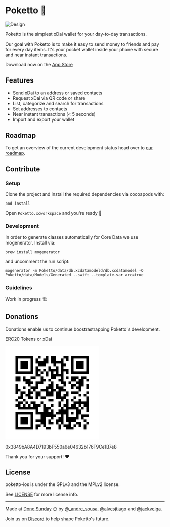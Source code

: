 # Poketto 👛

![Design](https://user-images.githubusercontent.com/407470/56584925-b5dad380-65d4-11e9-87e5-3b9b356a7a4e.png)

Poketto is the simplest xDai wallet for your day-to-day transactions.

Our goal with Poketto is to make it easy to send money to friends and pay for every day items.
It's your pocket wallet inside your phone with secure and near instant transactions.

Download now on the [App Store](https://itunes.apple.com/us/app/poketto-cash/id1460141974)

## Features

- Send xDai to an address or saved contacts
- Request xDai via QR code or share
- List, categorize and search for transactions
- Set addresses to contacts
- Near instant transactions (< 5 seconds)
- Import and export your wallet

## Roadmap

To get an overview of the current development status head over to [our roadmap](https://github.com/pokettocash/poketto-ios/projects/1).

## Contribute

### Setup

Clone the project and install the required dependencies via cocoapods with:

`pod install`

Open `Poketto.xcworkspace` and you're ready 🎉

### Development

In order to generate classes automatically for Core Data we use mogenerator.
Install via:

`brew install mogenerator`

and uncomment the run script:

`mogenerator -m Poketto/data/db.xcdatamodeld/db.xcdatamodel -O Poketto/data/Models/Generated --swift --template-var arc=true`

### Guidelines

Work in progress 🏗

## Donations

Donations enable us to continue boostrastrapping Poketto's development.

ERC20 Tokens or xDai

![QRCode](data:image/svg+xml;base64,PHN2ZyBoZWlnaHQ9IjI5NiIgd2lkdGg9IjI5NiIgeG1sbnM9Imh0dHA6Ly93d3cudzMub3JnLzIw%0D%0AMDAvc3ZnIiB4bWxuczp4bGluaz0iaHR0cDovL3d3dy53My5vcmcvMTk5OS94bGluayI+PGRlZnM+%0D%0APHBhdGggaWQ9ImEiIGQ9Ik0wIDBoOHY4SDB6Ii8+PC9kZWZzPjxwYXRoIGQ9Ik0wIDBoMjk2djI5%0D%0ANkgweiIgZmlsbD0iI2ZmZiIvPjx1c2UgeD0iMzIiIHhsaW5rOmhyZWY9IiNhIiB5PSIzMiIvPjx1%0D%0Ac2UgeD0iMzIiIHhsaW5rOmhyZWY9IiNhIiB5PSI0MCIvPjx1c2UgeD0iMzIiIHhsaW5rOmhyZWY9%0D%0AIiNhIiB5PSI0OCIvPjx1c2UgeD0iMzIiIHhsaW5rOmhyZWY9IiNhIiB5PSI1NiIvPjx1c2UgeD0i%0D%0AMzIiIHhsaW5rOmhyZWY9IiNhIiB5PSI2NCIvPjx1c2UgeD0iMzIiIHhsaW5rOmhyZWY9IiNhIiB5%0D%0APSI3MiIvPjx1c2UgeD0iMzIiIHhsaW5rOmhyZWY9IiNhIiB5PSI4MCIvPjx1c2UgeD0iMzIiIHhs%0D%0AaW5rOmhyZWY9IiNhIiB5PSI5NiIvPjx1c2UgeD0iMzIiIHhsaW5rOmhyZWY9IiNhIiB5PSIxMDQi%0D%0ALz48dXNlIHg9IjMyIiB4bGluazpocmVmPSIjYSIgeT0iMTIwIi8+PHVzZSB4PSIzMiIgeGxpbms6%0D%0AaHJlZj0iI2EiIHk9IjEyOCIvPjx1c2UgeD0iMzIiIHhsaW5rOmhyZWY9IiNhIiB5PSIxMzYiLz48%0D%0AdXNlIHg9IjMyIiB4bGluazpocmVmPSIjYSIgeT0iMTQ0Ii8+PHVzZSB4PSIzMiIgeGxpbms6aHJl%0D%0AZj0iI2EiIHk9IjE2OCIvPjx1c2UgeD0iMzIiIHhsaW5rOmhyZWY9IiNhIiB5PSIxODQiLz48dXNl%0D%0AIHg9IjMyIiB4bGluazpocmVmPSIjYSIgeT0iMjA4Ii8+PHVzZSB4PSIzMiIgeGxpbms6aHJlZj0i%0D%0AI2EiIHk9IjIxNiIvPjx1c2UgeD0iMzIiIHhsaW5rOmhyZWY9IiNhIiB5PSIyMjQiLz48dXNlIHg9%0D%0AIjMyIiB4bGluazpocmVmPSIjYSIgeT0iMjMyIi8+PHVzZSB4PSIzMiIgeGxpbms6aHJlZj0iI2Ei%0D%0AIHk9IjI0MCIvPjx1c2UgeD0iMzIiIHhsaW5rOmhyZWY9IiNhIiB5PSIyNDgiLz48dXNlIHg9IjMy%0D%0AIiB4bGluazpocmVmPSIjYSIgeT0iMjU2Ii8+PHVzZSB4PSI0MCIgeGxpbms6aHJlZj0iI2EiIHk9%0D%0AIjMyIi8+PHVzZSB4PSI0MCIgeGxpbms6aHJlZj0iI2EiIHk9IjgwIi8+PHVzZSB4PSI0MCIgeGxp%0D%0Abms6aHJlZj0iI2EiIHk9Ijk2Ii8+PHVzZSB4PSI0MCIgeGxpbms6aHJlZj0iI2EiIHk9IjEwNCIv%0D%0APjx1c2UgeD0iNDAiIHhsaW5rOmhyZWY9IiNhIiB5PSIxMzYiLz48dXNlIHg9IjQwIiB4bGluazpo%0D%0AcmVmPSIjYSIgeT0iMTYwIi8+PHVzZSB4PSI0MCIgeGxpbms6aHJlZj0iI2EiIHk9IjE3NiIvPjx1%0D%0Ac2UgeD0iNDAiIHhsaW5rOmhyZWY9IiNhIiB5PSIxODQiLz48dXNlIHg9IjQwIiB4bGluazpocmVm%0D%0APSIjYSIgeT0iMTkyIi8+PHVzZSB4PSI0MCIgeGxpbms6aHJlZj0iI2EiIHk9IjIwOCIvPjx1c2Ug%0D%0AeD0iNDAiIHhsaW5rOmhyZWY9IiNhIiB5PSIyNTYiLz48dXNlIHg9IjQ4IiB4bGluazpocmVmPSIj%0D%0AYSIgeT0iMzIiLz48dXNlIHg9IjQ4IiB4bGluazpocmVmPSIjYSIgeT0iNDgiLz48dXNlIHg9IjQ4%0D%0AIiB4bGluazpocmVmPSIjYSIgeT0iNTYiLz48dXNlIHg9IjQ4IiB4bGluazpocmVmPSIjYSIgeT0i%0D%0ANjQiLz48dXNlIHg9IjQ4IiB4bGluazpocmVmPSIjYSIgeT0iODAiLz48dXNlIHg9IjQ4IiB4bGlu%0D%0AazpocmVmPSIjYSIgeT0iMTQ0Ii8+PHVzZSB4PSI0OCIgeGxpbms6aHJlZj0iI2EiIHk9IjE1MiIv%0D%0APjx1c2UgeD0iNDgiIHhsaW5rOmhyZWY9IiNhIiB5PSIxNjAiLz48dXNlIHg9IjQ4IiB4bGluazpo%0D%0AcmVmPSIjYSIgeT0iMTc2Ii8+PHVzZSB4PSI0OCIgeGxpbms6aHJlZj0iI2EiIHk9IjE5MiIvPjx1%0D%0Ac2UgeD0iNDgiIHhsaW5rOmhyZWY9IiNhIiB5PSIyMDgiLz48dXNlIHg9IjQ4IiB4bGluazpocmVm%0D%0APSIjYSIgeT0iMjI0Ii8+PHVzZSB4PSI0OCIgeGxpbms6aHJlZj0iI2EiIHk9IjIzMiIvPjx1c2Ug%0D%0AeD0iNDgiIHhsaW5rOmhyZWY9IiNhIiB5PSIyNDAiLz48dXNlIHg9IjQ4IiB4bGluazpocmVmPSIj%0D%0AYSIgeT0iMjU2Ii8+PHVzZSB4PSI1NiIgeGxpbms6aHJlZj0iI2EiIHk9IjMyIi8+PHVzZSB4PSI1%0D%0ANiIgeGxpbms6aHJlZj0iI2EiIHk9IjQ4Ii8+PHVzZSB4PSI1NiIgeGxpbms6aHJlZj0iI2EiIHk9%0D%0AIjU2Ii8+PHVzZSB4PSI1NiIgeGxpbms6aHJlZj0iI2EiIHk9IjY0Ii8+PHVzZSB4PSI1NiIgeGxp%0D%0Abms6aHJlZj0iI2EiIHk9IjgwIi8+PHVzZSB4PSI1NiIgeGxpbms6aHJlZj0iI2EiIHk9Ijk2Ii8+%0D%0APHVzZSB4PSI1NiIgeGxpbms6aHJlZj0iI2EiIHk9IjEwNCIvPjx1c2UgeD0iNTYiIHhsaW5rOmhy%0D%0AZWY9IiNhIiB5PSIxMjgiLz48dXNlIHg9IjU2IiB4bGluazpocmVmPSIjYSIgeT0iMTQ0Ii8+PHVz%0D%0AZSB4PSI1NiIgeGxpbms6aHJlZj0iI2EiIHk9IjE2OCIvPjx1c2UgeD0iNTYiIHhsaW5rOmhyZWY9%0D%0AIiNhIiB5PSIxODQiLz48dXNlIHg9IjU2IiB4bGluazpocmVmPSIjYSIgeT0iMTkyIi8+PHVzZSB4%0D%0APSI1NiIgeGxpbms6aHJlZj0iI2EiIHk9IjIwOCIvPjx1c2UgeD0iNTYiIHhsaW5rOmhyZWY9IiNh%0D%0AIiB5PSIyMjQiLz48dXNlIHg9IjU2IiB4bGluazpocmVmPSIjYSIgeT0iMjMyIi8+PHVzZSB4PSI1%0D%0ANiIgeGxpbms6aHJlZj0iI2EiIHk9IjI0MCIvPjx1c2UgeD0iNTYiIHhsaW5rOmhyZWY9IiNhIiB5%0D%0APSIyNTYiLz48dXNlIHg9IjY0IiB4bGluazpocmVmPSIjYSIgeT0iMzIiLz48dXNlIHg9IjY0IiB4%0D%0AbGluazpocmVmPSIjYSIgeT0iNDgiLz48dXNlIHg9IjY0IiB4bGluazpocmVmPSIjYSIgeT0iNTYi%0D%0ALz48dXNlIHg9IjY0IiB4bGluazpocmVmPSIjYSIgeT0iNjQiLz48dXNlIHg9IjY0IiB4bGluazpo%0D%0AcmVmPSIjYSIgeT0iODAiLz48dXNlIHg9IjY0IiB4bGluazpocmVmPSIjYSIgeT0iMTA0Ii8+PHVz%0D%0AZSB4PSI2NCIgeGxpbms6aHJlZj0iI2EiIHk9IjExMiIvPjx1c2UgeD0iNjQiIHhsaW5rOmhyZWY9%0D%0AIiNhIiB5PSIxNTIiLz48dXNlIHg9IjY0IiB4bGluazpocmVmPSIjYSIgeT0iMTc2Ii8+PHVzZSB4%0D%0APSI2NCIgeGxpbms6aHJlZj0iI2EiIHk9IjE5MiIvPjx1c2UgeD0iNjQiIHhsaW5rOmhyZWY9IiNh%0D%0AIiB5PSIyMDgiLz48dXNlIHg9IjY0IiB4bGluazpocmVmPSIjYSIgeT0iMjI0Ii8+PHVzZSB4PSI2%0D%0ANCIgeGxpbms6aHJlZj0iI2EiIHk9IjIzMiIvPjx1c2UgeD0iNjQiIHhsaW5rOmhyZWY9IiNhIiB5%0D%0APSIyNDAiLz48dXNlIHg9IjY0IiB4bGluazpocmVmPSIjYSIgeT0iMjU2Ii8+PHVzZSB4PSI3MiIg%0D%0AeGxpbms6aHJlZj0iI2EiIHk9IjMyIi8+PHVzZSB4PSI3MiIgeGxpbms6aHJlZj0iI2EiIHk9Ijgw%0D%0AIi8+PHVzZSB4PSI3MiIgeGxpbms6aHJlZj0iI2EiIHk9IjEwNCIvPjx1c2UgeD0iNzIiIHhsaW5r%0D%0AOmhyZWY9IiNhIiB5PSIxMTIiLz48dXNlIHg9IjcyIiB4bGluazpocmVmPSIjYSIgeT0iMTIwIi8+%0D%0APHVzZSB4PSI3MiIgeGxpbms6aHJlZj0iI2EiIHk9IjEzNiIvPjx1c2UgeD0iNzIiIHhsaW5rOmhy%0D%0AZWY9IiNhIiB5PSIxNDQiLz48dXNlIHg9IjcyIiB4bGluazpocmVmPSIjYSIgeT0iMTUyIi8+PHVz%0D%0AZSB4PSI3MiIgeGxpbms6aHJlZj0iI2EiIHk9IjE2MCIvPjx1c2UgeD0iNzIiIHhsaW5rOmhyZWY9%0D%0AIiNhIiB5PSIxODQiLz48dXNlIHg9IjcyIiB4bGluazpocmVmPSIjYSIgeT0iMTkyIi8+PHVzZSB4%0D%0APSI3MiIgeGxpbms6aHJlZj0iI2EiIHk9IjIwOCIvPjx1c2UgeD0iNzIiIHhsaW5rOmhyZWY9IiNh%0D%0AIiB5PSIyNTYiLz48dXNlIHg9IjgwIiB4bGluazpocmVmPSIjYSIgeT0iMzIiLz48dXNlIHg9Ijgw%0D%0AIiB4bGluazpocmVmPSIjYSIgeT0iNDAiLz48dXNlIHg9IjgwIiB4bGluazpocmVmPSIjYSIgeT0i%0D%0ANDgiLz48dXNlIHg9IjgwIiB4bGluazpocmVmPSIjYSIgeT0iNTYiLz48dXNlIHg9IjgwIiB4bGlu%0D%0AazpocmVmPSIjYSIgeT0iNjQiLz48dXNlIHg9IjgwIiB4bGluazpocmVmPSIjYSIgeT0iNzIiLz48%0D%0AdXNlIHg9IjgwIiB4bGluazpocmVmPSIjYSIgeT0iODAiLz48dXNlIHg9IjgwIiB4bGluazpocmVm%0D%0APSIjYSIgeT0iOTYiLz48dXNlIHg9IjgwIiB4bGluazpocmVmPSIjYSIgeT0iMTEyIi8+PHVzZSB4%0D%0APSI4MCIgeGxpbms6aHJlZj0iI2EiIHk9IjEyOCIvPjx1c2UgeD0iODAiIHhsaW5rOmhyZWY9IiNh%0D%0AIiB5PSIxNDQiLz48dXNlIHg9IjgwIiB4bGluazpocmVmPSIjYSIgeT0iMTYwIi8+PHVzZSB4PSI4%0D%0AMCIgeGxpbms6aHJlZj0iI2EiIHk9IjE3NiIvPjx1c2UgeD0iODAiIHhsaW5rOmhyZWY9IiNhIiB5%0D%0APSIxOTIiLz48dXNlIHg9IjgwIiB4bGluazpocmVmPSIjYSIgeT0iMjA4Ii8+PHVzZSB4PSI4MCIg%0D%0AeGxpbms6aHJlZj0iI2EiIHk9IjIxNiIvPjx1c2UgeD0iODAiIHhsaW5rOmhyZWY9IiNhIiB5PSIy%0D%0AMjQiLz48dXNlIHg9IjgwIiB4bGluazpocmVmPSIjYSIgeT0iMjMyIi8+PHVzZSB4PSI4MCIgeGxp%0D%0Abms6aHJlZj0iI2EiIHk9IjI0MCIvPjx1c2UgeD0iODAiIHhsaW5rOmhyZWY9IiNhIiB5PSIyNDgi%0D%0ALz48dXNlIHg9IjgwIiB4bGluazpocmVmPSIjYSIgeT0iMjU2Ii8+PHVzZSB4PSI4OCIgeGxpbms6%0D%0AaHJlZj0iI2EiIHk9Ijk2Ii8+PHVzZSB4PSI4OCIgeGxpbms6aHJlZj0iI2EiIHk9IjEyOCIvPjx1%0D%0Ac2UgeD0iODgiIHhsaW5rOmhyZWY9IiNhIiB5PSIxMzYiLz48dXNlIHg9Ijg4IiB4bGluazpocmVm%0D%0APSIjYSIgeT0iMTc2Ii8+PHVzZSB4PSI4OCIgeGxpbms6aHJlZj0iI2EiIHk9IjE4NCIvPjx1c2Ug%0D%0AeD0iODgiIHhsaW5rOmhyZWY9IiNhIiB5PSIxOTIiLz48dXNlIHg9Ijk2IiB4bGluazpocmVmPSIj%0D%0AYSIgeT0iNDAiLz48dXNlIHg9Ijk2IiB4bGluazpocmVmPSIjYSIgeT0iNDgiLz48dXNlIHg9Ijk2%0D%0AIiB4bGluazpocmVmPSIjYSIgeT0iNjQiLz48dXNlIHg9Ijk2IiB4bGluazpocmVmPSIjYSIgeT0i%0D%0ANzIiLz48dXNlIHg9Ijk2IiB4bGluazpocmVmPSIjYSIgeT0iODAiLz48dXNlIHg9Ijk2IiB4bGlu%0D%0AazpocmVmPSIjYSIgeT0iODgiLz48dXNlIHg9Ijk2IiB4bGluazpocmVmPSIjYSIgeT0iMTEyIi8+%0D%0APHVzZSB4PSI5NiIgeGxpbms6aHJlZj0iI2EiIHk9IjEyMCIvPjx1c2UgeD0iOTYiIHhsaW5rOmhy%0D%0AZWY9IiNhIiB5PSIxMjgiLz48dXNlIHg9Ijk2IiB4bGluazpocmVmPSIjYSIgeT0iMTQ0Ii8+PHVz%0D%0AZSB4PSI5NiIgeGxpbms6aHJlZj0iI2EiIHk9IjE1MiIvPjx1c2UgeD0iOTYiIHhsaW5rOmhyZWY9%0D%0AIiNhIiB5PSIxNjAiLz48dXNlIHg9Ijk2IiB4bGluazpocmVmPSIjYSIgeT0iMTg0Ii8+PHVzZSB4%0D%0APSI5NiIgeGxpbms6aHJlZj0iI2EiIHk9IjE5MiIvPjx1c2UgeD0iOTYiIHhsaW5rOmhyZWY9IiNh%0D%0AIiB5PSIyMDAiLz48dXNlIHg9Ijk2IiB4bGluazpocmVmPSIjYSIgeT0iMjA4Ii8+PHVzZSB4PSI5%0D%0ANiIgeGxpbms6aHJlZj0iI2EiIHk9IjIzMiIvPjx1c2UgeD0iOTYiIHhsaW5rOmhyZWY9IiNhIiB5%0D%0APSIyNDgiLz48dXNlIHg9Ijk2IiB4bGluazpocmVmPSIjYSIgeT0iMjU2Ii8+PHVzZSB4PSIxMDQi%0D%0AIHhsaW5rOmhyZWY9IiNhIiB5PSIzMiIvPjx1c2UgeD0iMTA0IiB4bGluazpocmVmPSIjYSIgeT0i%0D%0ANDgiLz48dXNlIHg9IjEwNCIgeGxpbms6aHJlZj0iI2EiIHk9IjU2Ii8+PHVzZSB4PSIxMDQiIHhs%0D%0AaW5rOmhyZWY9IiNhIiB5PSI3MiIvPjx1c2UgeD0iMTA0IiB4bGluazpocmVmPSIjYSIgeT0iODgi%0D%0ALz48dXNlIHg9IjEwNCIgeGxpbms6aHJlZj0iI2EiIHk9IjExMiIvPjx1c2UgeD0iMTA0IiB4bGlu%0D%0AazpocmVmPSIjYSIgeT0iMTQ0Ii8+PHVzZSB4PSIxMDQiIHhsaW5rOmhyZWY9IiNhIiB5PSIxNTIi%0D%0ALz48dXNlIHg9IjEwNCIgeGxpbms6aHJlZj0iI2EiIHk9IjE4NCIvPjx1c2UgeD0iMTA0IiB4bGlu%0D%0AazpocmVmPSIjYSIgeT0iMjA4Ii8+PHVzZSB4PSIxMDQiIHhsaW5rOmhyZWY9IiNhIiB5PSIyMzIi%0D%0ALz48dXNlIHg9IjEwNCIgeGxpbms6aHJlZj0iI2EiIHk9IjI0OCIvPjx1c2UgeD0iMTEyIiB4bGlu%0D%0AazpocmVmPSIjYSIgeT0iNDgiLz48dXNlIHg9IjExMiIgeGxpbms6aHJlZj0iI2EiIHk9IjU2Ii8+%0D%0APHVzZSB4PSIxMTIiIHhsaW5rOmhyZWY9IiNhIiB5PSI4MCIvPjx1c2UgeD0iMTEyIiB4bGluazpo%0D%0AcmVmPSIjYSIgeT0iOTYiLz48dXNlIHg9IjExMiIgeGxpbms6aHJlZj0iI2EiIHk9IjEwNCIvPjx1%0D%0Ac2UgeD0iMTEyIiB4bGluazpocmVmPSIjYSIgeT0iMTEyIi8+PHVzZSB4PSIxMTIiIHhsaW5rOmhy%0D%0AZWY9IiNhIiB5PSIxMzYiLz48dXNlIHg9IjExMiIgeGxpbms6aHJlZj0iI2EiIHk9IjE2MCIvPjx1%0D%0Ac2UgeD0iMTEyIiB4bGluazpocmVmPSIjYSIgeT0iMTc2Ii8+PHVzZSB4PSIxMTIiIHhsaW5rOmhy%0D%0AZWY9IiNhIiB5PSIyMDgiLz48dXNlIHg9IjExMiIgeGxpbms6aHJlZj0iI2EiIHk9IjIxNiIvPjx1%0D%0Ac2UgeD0iMTEyIiB4bGluazpocmVmPSIjYSIgeT0iMjI0Ii8+PHVzZSB4PSIxMTIiIHhsaW5rOmhy%0D%0AZWY9IiNhIiB5PSIyMzIiLz48dXNlIHg9IjExMiIgeGxpbms6aHJlZj0iI2EiIHk9IjI0MCIvPjx1%0D%0Ac2UgeD0iMTIwIiB4bGluazpocmVmPSIjYSIgeT0iNDAiLz48dXNlIHg9IjEyMCIgeGxpbms6aHJl%0D%0AZj0iI2EiIHk9IjQ4Ii8+PHVzZSB4PSIxMjAiIHhsaW5rOmhyZWY9IiNhIiB5PSI1NiIvPjx1c2Ug%0D%0AeD0iMTIwIiB4bGluazpocmVmPSIjYSIgeT0iNzIiLz48dXNlIHg9IjEyMCIgeGxpbms6aHJlZj0i%0D%0AI2EiIHk9IjEwNCIvPjx1c2UgeD0iMTIwIiB4bGluazpocmVmPSIjYSIgeT0iMTM2Ii8+PHVzZSB4%0D%0APSIxMjAiIHhsaW5rOmhyZWY9IiNhIiB5PSIxNjAiLz48dXNlIHg9IjEyMCIgeGxpbms6aHJlZj0i%0D%0AI2EiIHk9IjE4NCIvPjx1c2UgeD0iMTIwIiB4bGluazpocmVmPSIjYSIgeT0iMTkyIi8+PHVzZSB4%0D%0APSIxMjAiIHhsaW5rOmhyZWY9IiNhIiB5PSIyMDAiLz48dXNlIHg9IjEyMCIgeGxpbms6aHJlZj0i%0D%0AI2EiIHk9IjIwOCIvPjx1c2UgeD0iMTIwIiB4bGluazpocmVmPSIjYSIgeT0iMjE2Ii8+PHVzZSB4%0D%0APSIxMjAiIHhsaW5rOmhyZWY9IiNhIiB5PSIyMjQiLz48dXNlIHg9IjEyMCIgeGxpbms6aHJlZj0i%0D%0AI2EiIHk9IjIzMiIvPjx1c2UgeD0iMTIwIiB4bGluazpocmVmPSIjYSIgeT0iMjQwIi8+PHVzZSB4%0D%0APSIxMjAiIHhsaW5rOmhyZWY9IiNhIiB5PSIyNDgiLz48dXNlIHg9IjEyOCIgeGxpbms6aHJlZj0i%0D%0AI2EiIHk9IjMyIi8+PHVzZSB4PSIxMjgiIHhsaW5rOmhyZWY9IiNhIiB5PSI0MCIvPjx1c2UgeD0i%0D%0AMTI4IiB4bGluazpocmVmPSIjYSIgeT0iNDgiLz48dXNlIHg9IjEyOCIgeGxpbms6aHJlZj0iI2Ei%0D%0AIHk9IjgwIi8+PHVzZSB4PSIxMjgiIHhsaW5rOmhyZWY9IiNhIiB5PSI4OCIvPjx1c2UgeD0iMTI4%0D%0AIiB4bGluazpocmVmPSIjYSIgeT0iMTI4Ii8+PHVzZSB4PSIxMjgiIHhsaW5rOmhyZWY9IiNhIiB5%0D%0APSIxMzYiLz48dXNlIHg9IjEyOCIgeGxpbms6aHJlZj0iI2EiIHk9IjE0NCIvPjx1c2UgeD0iMTI4%0D%0AIiB4bGluazpocmVmPSIjYSIgeT0iMTUyIi8+PHVzZSB4PSIxMjgiIHhsaW5rOmhyZWY9IiNhIiB5%0D%0APSIxOTIiLz48dXNlIHg9IjEyOCIgeGxpbms6aHJlZj0iI2EiIHk9IjIwMCIvPjx1c2UgeD0iMTI4%0D%0AIiB4bGluazpocmVmPSIjYSIgeT0iMjA4Ii8+PHVzZSB4PSIxMjgiIHhsaW5rOmhyZWY9IiNhIiB5%0D%0APSIyMTYiLz48dXNlIHg9IjEyOCIgeGxpbms6aHJlZj0iI2EiIHk9IjI1NiIvPjx1c2UgeD0iMTM2%0D%0AIiB4bGluazpocmVmPSIjYSIgeT0iNjQiLz48dXNlIHg9IjEzNiIgeGxpbms6aHJlZj0iI2EiIHk9%0D%0AIjcyIi8+PHVzZSB4PSIxMzYiIHhsaW5rOmhyZWY9IiNhIiB5PSIxMDQiLz48dXNlIHg9IjEzNiIg%0D%0AeGxpbms6aHJlZj0iI2EiIHk9IjEyMCIvPjx1c2UgeD0iMTM2IiB4bGluazpocmVmPSIjYSIgeT0i%0D%0AMTI4Ii8+PHVzZSB4PSIxMzYiIHhsaW5rOmhyZWY9IiNhIiB5PSIxNDQiLz48dXNlIHg9IjEzNiIg%0D%0AeGxpbms6aHJlZj0iI2EiIHk9IjE1MiIvPjx1c2UgeD0iMTM2IiB4bGluazpocmVmPSIjYSIgeT0i%0D%0AMTY4Ii8+PHVzZSB4PSIxMzYiIHhsaW5rOmhyZWY9IiNhIiB5PSIxOTIiLz48dXNlIHg9IjEzNiIg%0D%0AeGxpbms6aHJlZj0iI2EiIHk9IjIwOCIvPjx1c2UgeD0iMTM2IiB4bGluazpocmVmPSIjYSIgeT0i%0D%0AMjE2Ii8+PHVzZSB4PSIxMzYiIHhsaW5rOmhyZWY9IiNhIiB5PSIyMzIiLz48dXNlIHg9IjEzNiIg%0D%0AeGxpbms6aHJlZj0iI2EiIHk9IjI0MCIvPjx1c2UgeD0iMTM2IiB4bGluazpocmVmPSIjYSIgeT0i%0D%0AMjU2Ii8+PHVzZSB4PSIxNDQiIHhsaW5rOmhyZWY9IiNhIiB5PSIzMiIvPjx1c2UgeD0iMTQ0IiB4%0D%0AbGluazpocmVmPSIjYSIgeT0iNDAiLz48dXNlIHg9IjE0NCIgeGxpbms6aHJlZj0iI2EiIHk9IjQ4%0D%0AIi8+PHVzZSB4PSIxNDQiIHhsaW5rOmhyZWY9IiNhIiB5PSI3MiIvPjx1c2UgeD0iMTQ0IiB4bGlu%0D%0AazpocmVmPSIjYSIgeT0iODAiLz48dXNlIHg9IjE0NCIgeGxpbms6aHJlZj0iI2EiIHk9Ijg4Ii8+%0D%0APHVzZSB4PSIxNDQiIHhsaW5rOmhyZWY9IiNhIiB5PSI5NiIvPjx1c2UgeD0iMTQ0IiB4bGluazpo%0D%0AcmVmPSIjYSIgeT0iMTEyIi8+PHVzZSB4PSIxNDQiIHhsaW5rOmhyZWY9IiNhIiB5PSIxMjAiLz48%0D%0AdXNlIHg9IjE0NCIgeGxpbms6aHJlZj0iI2EiIHk9IjEyOCIvPjx1c2UgeD0iMTQ0IiB4bGluazpo%0D%0AcmVmPSIjYSIgeT0iMTM2Ii8+PHVzZSB4PSIxNDQiIHhsaW5rOmhyZWY9IiNhIiB5PSIxNDQiLz48%0D%0AdXNlIHg9IjE0NCIgeGxpbms6aHJlZj0iI2EiIHk9IjE1MiIvPjx1c2UgeD0iMTQ0IiB4bGluazpo%0D%0AcmVmPSIjYSIgeT0iMTY4Ii8+PHVzZSB4PSIxNDQiIHhsaW5rOmhyZWY9IiNhIiB5PSIxODQiLz48%0D%0AdXNlIHg9IjE0NCIgeGxpbms6aHJlZj0iI2EiIHk9IjIwMCIvPjx1c2UgeD0iMTQ0IiB4bGluazpo%0D%0AcmVmPSIjYSIgeT0iMjA4Ii8+PHVzZSB4PSIxNDQiIHhsaW5rOmhyZWY9IiNhIiB5PSIyMTYiLz48%0D%0AdXNlIHg9IjE0NCIgeGxpbms6aHJlZj0iI2EiIHk9IjIyNCIvPjx1c2UgeD0iMTQ0IiB4bGluazpo%0D%0AcmVmPSIjYSIgeT0iMjQwIi8+PHVzZSB4PSIxNTIiIHhsaW5rOmhyZWY9IiNhIiB5PSIzMiIvPjx1%0D%0Ac2UgeD0iMTUyIiB4bGluazpocmVmPSIjYSIgeT0iNDAiLz48dXNlIHg9IjE1MiIgeGxpbms6aHJl%0D%0AZj0iI2EiIHk9IjQ4Ii8+PHVzZSB4PSIxNTIiIHhsaW5rOmhyZWY9IiNhIiB5PSI1NiIvPjx1c2Ug%0D%0AeD0iMTUyIiB4bGluazpocmVmPSIjYSIgeT0iNzIiLz48dXNlIHg9IjE1MiIgeGxpbms6aHJlZj0i%0D%0AI2EiIHk9Ijg4Ii8+PHVzZSB4PSIxNTIiIHhsaW5rOmhyZWY9IiNhIiB5PSI5NiIvPjx1c2UgeD0i%0D%0AMTUyIiB4bGluazpocmVmPSIjYSIgeT0iMTM2Ii8+PHVzZSB4PSIxNTIiIHhsaW5rOmhyZWY9IiNh%0D%0AIiB5PSIyMTYiLz48dXNlIHg9IjE2MCIgeGxpbms6aHJlZj0iI2EiIHk9IjQ4Ii8+PHVzZSB4PSIx%0D%0ANjAiIHhsaW5rOmhyZWY9IiNhIiB5PSI2NCIvPjx1c2UgeD0iMTYwIiB4bGluazpocmVmPSIjYSIg%0D%0AeT0iNzIiLz48dXNlIHg9IjE2MCIgeGxpbms6aHJlZj0iI2EiIHk9IjgwIi8+PHVzZSB4PSIxNjAi%0D%0AIHhsaW5rOmhyZWY9IiNhIiB5PSI4OCIvPjx1c2UgeD0iMTYwIiB4bGluazpocmVmPSIjYSIgeT0i%0D%0AMTIwIi8+PHVzZSB4PSIxNjAiIHhsaW5rOmhyZWY9IiNhIiB5PSIxMjgiLz48dXNlIHg9IjE2MCIg%0D%0AeGxpbms6aHJlZj0iI2EiIHk9IjE0NCIvPjx1c2UgeD0iMTYwIiB4bGluazpocmVmPSIjYSIgeT0i%0D%0AMTUyIi8+PHVzZSB4PSIxNjAiIHhsaW5rOmhyZWY9IiNhIiB5PSIxNjAiLz48dXNlIHg9IjE2MCIg%0D%0AeGxpbms6aHJlZj0iI2EiIHk9IjIwOCIvPjx1c2UgeD0iMTYwIiB4bGluazpocmVmPSIjYSIgeT0i%0D%0AMjMyIi8+PHVzZSB4PSIxNjAiIHhsaW5rOmhyZWY9IiNhIiB5PSIyNDAiLz48dXNlIHg9IjE2OCIg%0D%0AeGxpbms6aHJlZj0iI2EiIHk9IjQ4Ii8+PHVzZSB4PSIxNjgiIHhsaW5rOmhyZWY9IiNhIiB5PSI4%0D%0AOCIvPjx1c2UgeD0iMTY4IiB4bGluazpocmVmPSIjYSIgeT0iMTA0Ii8+PHVzZSB4PSIxNjgiIHhs%0D%0AaW5rOmhyZWY9IiNhIiB5PSIxMjgiLz48dXNlIHg9IjE2OCIgeGxpbms6aHJlZj0iI2EiIHk9IjEz%0D%0ANiIvPjx1c2UgeD0iMTY4IiB4bGluazpocmVmPSIjYSIgeT0iMTQ0Ii8+PHVzZSB4PSIxNjgiIHhs%0D%0AaW5rOmhyZWY9IiNhIiB5PSIxNTIiLz48dXNlIHg9IjE2OCIgeGxpbms6aHJlZj0iI2EiIHk9IjE2%0D%0AMCIvPjx1c2UgeD0iMTY4IiB4bGluazpocmVmPSIjYSIgeT0iMTc2Ii8+PHVzZSB4PSIxNjgiIHhs%0D%0AaW5rOmhyZWY9IiNhIiB5PSIxODQiLz48dXNlIHg9IjE2OCIgeGxpbms6aHJlZj0iI2EiIHk9IjIw%0D%0AMCIvPjx1c2UgeD0iMTY4IiB4bGluazpocmVmPSIjYSIgeT0iMjA4Ii8+PHVzZSB4PSIxNjgiIHhs%0D%0AaW5rOmhyZWY9IiNhIiB5PSIyMjQiLz48dXNlIHg9IjE2OCIgeGxpbms6aHJlZj0iI2EiIHk9IjIz%0D%0AMiIvPjx1c2UgeD0iMTY4IiB4bGluazpocmVmPSIjYSIgeT0iMjQ4Ii8+PHVzZSB4PSIxNjgiIHhs%0D%0AaW5rOmhyZWY9IiNhIiB5PSIyNTYiLz48dXNlIHg9IjE3NiIgeGxpbms6aHJlZj0iI2EiIHk9IjQw%0D%0AIi8+PHVzZSB4PSIxNzYiIHhsaW5rOmhyZWY9IiNhIiB5PSI0OCIvPjx1c2UgeD0iMTc2IiB4bGlu%0D%0AazpocmVmPSIjYSIgeT0iNTYiLz48dXNlIHg9IjE3NiIgeGxpbms6aHJlZj0iI2EiIHk9IjY0Ii8+%0D%0APHVzZSB4PSIxNzYiIHhsaW5rOmhyZWY9IiNhIiB5PSI3MiIvPjx1c2UgeD0iMTc2IiB4bGluazpo%0D%0AcmVmPSIjYSIgeT0iODAiLz48dXNlIHg9IjE3NiIgeGxpbms6aHJlZj0iI2EiIHk9Ijg4Ii8+PHVz%0D%0AZSB4PSIxNzYiIHhsaW5rOmhyZWY9IiNhIiB5PSI5NiIvPjx1c2UgeD0iMTc2IiB4bGluazpocmVm%0D%0APSIjYSIgeT0iMTA0Ii8+PHVzZSB4PSIxNzYiIHhsaW5rOmhyZWY9IiNhIiB5PSIxMTIiLz48dXNl%0D%0AIHg9IjE3NiIgeGxpbms6aHJlZj0iI2EiIHk9IjEyOCIvPjx1c2UgeD0iMTc2IiB4bGluazpocmVm%0D%0APSIjYSIgeT0iMTM2Ii8+PHVzZSB4PSIxNzYiIHhsaW5rOmhyZWY9IiNhIiB5PSIxNjAiLz48dXNl%0D%0AIHg9IjE3NiIgeGxpbms6aHJlZj0iI2EiIHk9IjE2OCIvPjx1c2UgeD0iMTc2IiB4bGluazpocmVm%0D%0APSIjYSIgeT0iMTkyIi8+PHVzZSB4PSIxNzYiIHhsaW5rOmhyZWY9IiNhIiB5PSIyMDAiLz48dXNl%0D%0AIHg9IjE3NiIgeGxpbms6aHJlZj0iI2EiIHk9IjIwOCIvPjx1c2UgeD0iMTc2IiB4bGluazpocmVm%0D%0APSIjYSIgeT0iMjE2Ii8+PHVzZSB4PSIxNzYiIHhsaW5rOmhyZWY9IiNhIiB5PSIyMjQiLz48dXNl%0D%0AIHg9IjE3NiIgeGxpbms6aHJlZj0iI2EiIHk9IjIzMiIvPjx1c2UgeD0iMTc2IiB4bGluazpocmVm%0D%0APSIjYSIgeT0iMjQwIi8+PHVzZSB4PSIxODQiIHhsaW5rOmhyZWY9IiNhIiB5PSIzMiIvPjx1c2Ug%0D%0AeD0iMTg0IiB4bGluazpocmVmPSIjYSIgeT0iNTYiLz48dXNlIHg9IjE4NCIgeGxpbms6aHJlZj0i%0D%0AI2EiIHk9IjcyIi8+PHVzZSB4PSIxODQiIHhsaW5rOmhyZWY9IiNhIiB5PSIxMTIiLz48dXNlIHg9%0D%0AIjE4NCIgeGxpbms6aHJlZj0iI2EiIHk9IjEyMCIvPjx1c2UgeD0iMTg0IiB4bGluazpocmVmPSIj%0D%0AYSIgeT0iMTM2Ii8+PHVzZSB4PSIxODQiIHhsaW5rOmhyZWY9IiNhIiB5PSIxNTIiLz48dXNlIHg9%0D%0AIjE4NCIgeGxpbms6aHJlZj0iI2EiIHk9IjE2MCIvPjx1c2UgeD0iMTg0IiB4bGluazpocmVmPSIj%0D%0AYSIgeT0iMTg0Ii8+PHVzZSB4PSIxODQiIHhsaW5rOmhyZWY9IiNhIiB5PSIyMDAiLz48dXNlIHg9%0D%0AIjE4NCIgeGxpbms6aHJlZj0iI2EiIHk9IjIwOCIvPjx1c2UgeD0iMTg0IiB4bGluazpocmVmPSIj%0D%0AYSIgeT0iMjQ4Ii8+PHVzZSB4PSIxOTIiIHhsaW5rOmhyZWY9IiNhIiB5PSIzMiIvPjx1c2UgeD0i%0D%0AMTkyIiB4bGluazpocmVmPSIjYSIgeT0iNDAiLz48dXNlIHg9IjE5MiIgeGxpbms6aHJlZj0iI2Ei%0D%0AIHk9IjcyIi8+PHVzZSB4PSIxOTIiIHhsaW5rOmhyZWY9IiNhIiB5PSI4MCIvPjx1c2UgeD0iMTky%0D%0AIiB4bGluazpocmVmPSIjYSIgeT0iOTYiLz48dXNlIHg9IjE5MiIgeGxpbms6aHJlZj0iI2EiIHk9%0D%0AIjE0NCIvPjx1c2UgeD0iMTkyIiB4bGluazpocmVmPSIjYSIgeT0iMTUyIi8+PHVzZSB4PSIxOTIi%0D%0AIHhsaW5rOmhyZWY9IiNhIiB5PSIxNjgiLz48dXNlIHg9IjE5MiIgeGxpbms6aHJlZj0iI2EiIHk9%0D%0AIjE3NiIvPjx1c2UgeD0iMTkyIiB4bGluazpocmVmPSIjYSIgeT0iMTg0Ii8+PHVzZSB4PSIxOTIi%0D%0AIHhsaW5rOmhyZWY9IiNhIiB5PSIxOTIiLz48dXNlIHg9IjE5MiIgeGxpbms6aHJlZj0iI2EiIHk9%0D%0AIjIwMCIvPjx1c2UgeD0iMTkyIiB4bGluazpocmVmPSIjYSIgeT0iMjA4Ii8+PHVzZSB4PSIxOTIi%0D%0AIHhsaW5rOmhyZWY9IiNhIiB5PSIyMTYiLz48dXNlIHg9IjE5MiIgeGxpbms6aHJlZj0iI2EiIHk9%0D%0AIjIyNCIvPjx1c2UgeD0iMTkyIiB4bGluazpocmVmPSIjYSIgeT0iMjMyIi8+PHVzZSB4PSIxOTIi%0D%0AIHhsaW5rOmhyZWY9IiNhIiB5PSIyNDgiLz48dXNlIHg9IjE5MiIgeGxpbms6aHJlZj0iI2EiIHk9%0D%0AIjI1NiIvPjx1c2UgeD0iMjAwIiB4bGluazpocmVmPSIjYSIgeT0iMTEyIi8+PHVzZSB4PSIyMDAi%0D%0AIHhsaW5rOmhyZWY9IiNhIiB5PSIxOTIiLz48dXNlIHg9IjIwMCIgeGxpbms6aHJlZj0iI2EiIHk9%0D%0AIjIyNCIvPjx1c2UgeD0iMjAwIiB4bGluazpocmVmPSIjYSIgeT0iMjMyIi8+PHVzZSB4PSIyMDAi%0D%0AIHhsaW5rOmhyZWY9IiNhIiB5PSIyNDAiLz48dXNlIHg9IjIwMCIgeGxpbms6aHJlZj0iI2EiIHk9%0D%0AIjI0OCIvPjx1c2UgeD0iMjAwIiB4bGluazpocmVmPSIjYSIgeT0iMjU2Ii8+PHVzZSB4PSIyMDgi%0D%0AIHhsaW5rOmhyZWY9IiNhIiB5PSIzMiIvPjx1c2UgeD0iMjA4IiB4bGluazpocmVmPSIjYSIgeT0i%0D%0ANDAiLz48dXNlIHg9IjIwOCIgeGxpbms6aHJlZj0iI2EiIHk9IjQ4Ii8+PHVzZSB4PSIyMDgiIHhs%0D%0AaW5rOmhyZWY9IiNhIiB5PSI1NiIvPjx1c2UgeD0iMjA4IiB4bGluazpocmVmPSIjYSIgeT0iNjQi%0D%0ALz48dXNlIHg9IjIwOCIgeGxpbms6aHJlZj0iI2EiIHk9IjcyIi8+PHVzZSB4PSIyMDgiIHhsaW5r%0D%0AOmhyZWY9IiNhIiB5PSI4MCIvPjx1c2UgeD0iMjA4IiB4bGluazpocmVmPSIjYSIgeT0iOTYiLz48%0D%0AdXNlIHg9IjIwOCIgeGxpbms6aHJlZj0iI2EiIHk9IjEwNCIvPjx1c2UgeD0iMjA4IiB4bGluazpo%0D%0AcmVmPSIjYSIgeT0iMTIwIi8+PHVzZSB4PSIyMDgiIHhsaW5rOmhyZWY9IiNhIiB5PSIxMjgiLz48%0D%0AdXNlIHg9IjIwOCIgeGxpbms6aHJlZj0iI2EiIHk9IjE0NCIvPjx1c2UgeD0iMjA4IiB4bGluazpo%0D%0AcmVmPSIjYSIgeT0iMTY4Ii8+PHVzZSB4PSIyMDgiIHhsaW5rOmhyZWY9IiNhIiB5PSIxODQiLz48%0D%0AdXNlIHg9IjIwOCIgeGxpbms6aHJlZj0iI2EiIHk9IjE5MiIvPjx1c2UgeD0iMjA4IiB4bGluazpo%0D%0AcmVmPSIjYSIgeT0iMjA4Ii8+PHVzZSB4PSIyMDgiIHhsaW5rOmhyZWY9IiNhIiB5PSIyMjQiLz48%0D%0AdXNlIHg9IjIwOCIgeGxpbms6aHJlZj0iI2EiIHk9IjIzMiIvPjx1c2UgeD0iMjA4IiB4bGluazpo%0D%0AcmVmPSIjYSIgeT0iMjU2Ii8+PHVzZSB4PSIyMTYiIHhsaW5rOmhyZWY9IiNhIiB5PSIzMiIvPjx1%0D%0Ac2UgeD0iMjE2IiB4bGluazpocmVmPSIjYSIgeT0iODAiLz48dXNlIHg9IjIxNiIgeGxpbms6aHJl%0D%0AZj0iI2EiIHk9Ijk2Ii8+PHVzZSB4PSIyMTYiIHhsaW5rOmhyZWY9IiNhIiB5PSIxMDQiLz48dXNl%0D%0AIHg9IjIxNiIgeGxpbms6aHJlZj0iI2EiIHk9IjEyMCIvPjx1c2UgeD0iMjE2IiB4bGluazpocmVm%0D%0APSIjYSIgeT0iMTQ0Ii8+PHVzZSB4PSIyMTYiIHhsaW5rOmhyZWY9IiNhIiB5PSIxNjAiLz48dXNl%0D%0AIHg9IjIxNiIgeGxpbms6aHJlZj0iI2EiIHk9IjE3NiIvPjx1c2UgeD0iMjE2IiB4bGluazpocmVm%0D%0APSIjYSIgeT0iMTg0Ii8+PHVzZSB4PSIyMTYiIHhsaW5rOmhyZWY9IiNhIiB5PSIxOTIiLz48dXNl%0D%0AIHg9IjIxNiIgeGxpbms6aHJlZj0iI2EiIHk9IjIyNCIvPjx1c2UgeD0iMjE2IiB4bGluazpocmVm%0D%0APSIjYSIgeT0iMjMyIi8+PHVzZSB4PSIyMTYiIHhsaW5rOmhyZWY9IiNhIiB5PSIyNDgiLz48dXNl%0D%0AIHg9IjIyNCIgeGxpbms6aHJlZj0iI2EiIHk9IjMyIi8+PHVzZSB4PSIyMjQiIHhsaW5rOmhyZWY9%0D%0AIiNhIiB5PSI0OCIvPjx1c2UgeD0iMjI0IiB4bGluazpocmVmPSIjYSIgeT0iNTYiLz48dXNlIHg9%0D%0AIjIyNCIgeGxpbms6aHJlZj0iI2EiIHk9IjY0Ii8+PHVzZSB4PSIyMjQiIHhsaW5rOmhyZWY9IiNh%0D%0AIiB5PSI4MCIvPjx1c2UgeD0iMjI0IiB4bGluazpocmVmPSIjYSIgeT0iOTYiLz48dXNlIHg9IjIy%0D%0ANCIgeGxpbms6aHJlZj0iI2EiIHk9IjExMiIvPjx1c2UgeD0iMjI0IiB4bGluazpocmVmPSIjYSIg%0D%0AeT0iMTI4Ii8+PHVzZSB4PSIyMjQiIHhsaW5rOmhyZWY9IiNhIiB5PSIxNDQiLz48dXNlIHg9IjIy%0D%0ANCIgeGxpbms6aHJlZj0iI2EiIHk9IjE3NiIvPjx1c2UgeD0iMjI0IiB4bGluazpocmVmPSIjYSIg%0D%0AeT0iMTkyIi8+PHVzZSB4PSIyMjQiIHhsaW5rOmhyZWY9IiNhIiB5PSIyMDAiLz48dXNlIHg9IjIy%0D%0ANCIgeGxpbms6aHJlZj0iI2EiIHk9IjIwOCIvPjx1c2UgeD0iMjI0IiB4bGluazpocmVmPSIjYSIg%0D%0AeT0iMjE2Ii8+PHVzZSB4PSIyMjQiIHhsaW5rOmhyZWY9IiNhIiB5PSIyMjQiLz48dXNlIHg9IjIy%0D%0ANCIgeGxpbms6aHJlZj0iI2EiIHk9IjI0MCIvPjx1c2UgeD0iMjMyIiB4bGluazpocmVmPSIjYSIg%0D%0AeT0iMzIiLz48dXNlIHg9IjIzMiIgeGxpbms6aHJlZj0iI2EiIHk9IjQ4Ii8+PHVzZSB4PSIyMzIi%0D%0AIHhsaW5rOmhyZWY9IiNhIiB5PSI1NiIvPjx1c2UgeD0iMjMyIiB4bGluazpocmVmPSIjYSIgeT0i%0D%0ANjQiLz48dXNlIHg9IjIzMiIgeGxpbms6aHJlZj0iI2EiIHk9IjgwIi8+PHVzZSB4PSIyMzIiIHhs%0D%0AaW5rOmhyZWY9IiNhIiB5PSIxMDQiLz48dXNlIHg9IjIzMiIgeGxpbms6aHJlZj0iI2EiIHk9IjEx%0D%0AMiIvPjx1c2UgeD0iMjMyIiB4bGluazpocmVmPSIjYSIgeT0iMTIwIi8+PHVzZSB4PSIyMzIiIHhs%0D%0AaW5rOmhyZWY9IiNhIiB5PSIxMjgiLz48dXNlIHg9IjIzMiIgeGxpbms6aHJlZj0iI2EiIHk9IjEz%0D%0ANiIvPjx1c2UgeD0iMjMyIiB4bGluazpocmVmPSIjYSIgeT0iMTUyIi8+PHVzZSB4PSIyMzIiIHhs%0D%0AaW5rOmhyZWY9IiNhIiB5PSIxNjgiLz48dXNlIHg9IjIzMiIgeGxpbms6aHJlZj0iI2EiIHk9IjE3%0D%0ANiIvPjx1c2UgeD0iMjMyIiB4bGluazpocmVmPSIjYSIgeT0iMTg0Ii8+PHVzZSB4PSIyMzIiIHhs%0D%0AaW5rOmhyZWY9IiNhIiB5PSIyMDAiLz48dXNlIHg9IjIzMiIgeGxpbms6aHJlZj0iI2EiIHk9IjIw%0D%0AOCIvPjx1c2UgeD0iMjMyIiB4bGluazpocmVmPSIjYSIgeT0iMjQwIi8+PHVzZSB4PSIyMzIiIHhs%0D%0AaW5rOmhyZWY9IiNhIiB5PSIyNDgiLz48dXNlIHg9IjI0MCIgeGxpbms6aHJlZj0iI2EiIHk9IjMy%0D%0AIi8+PHVzZSB4PSIyNDAiIHhsaW5rOmhyZWY9IiNhIiB5PSI0OCIvPjx1c2UgeD0iMjQwIiB4bGlu%0D%0AazpocmVmPSIjYSIgeT0iNTYiLz48dXNlIHg9IjI0MCIgeGxpbms6aHJlZj0iI2EiIHk9IjY0Ii8+%0D%0APHVzZSB4PSIyNDAiIHhsaW5rOmhyZWY9IiNhIiB5PSI4MCIvPjx1c2UgeD0iMjQwIiB4bGluazpo%0D%0AcmVmPSIjYSIgeT0iOTYiLz48dXNlIHg9IjI0MCIgeGxpbms6aHJlZj0iI2EiIHk9IjEwNCIvPjx1%0D%0Ac2UgeD0iMjQwIiB4bGluazpocmVmPSIjYSIgeT0iMTEyIi8+PHVzZSB4PSIyNDAiIHhsaW5rOmhy%0D%0AZWY9IiNhIiB5PSIxMjAiLz48dXNlIHg9IjI0MCIgeGxpbms6aHJlZj0iI2EiIHk9IjE3NiIvPjx1%0D%0Ac2UgeD0iMjQwIiB4bGluazpocmVmPSIjYSIgeT0iMTkyIi8+PHVzZSB4PSIyNDAiIHhsaW5rOmhy%0D%0AZWY9IiNhIiB5PSIyMTYiLz48dXNlIHg9IjI0MCIgeGxpbms6aHJlZj0iI2EiIHk9IjIyNCIvPjx1%0D%0Ac2UgeD0iMjQ4IiB4bGluazpocmVmPSIjYSIgeT0iMzIiLz48dXNlIHg9IjI0OCIgeGxpbms6aHJl%0D%0AZj0iI2EiIHk9IjgwIi8+PHVzZSB4PSIyNDgiIHhsaW5rOmhyZWY9IiNhIiB5PSI5NiIvPjx1c2Ug%0D%0AeD0iMjQ4IiB4bGluazpocmVmPSIjYSIgeT0iMTUyIi8+PHVzZSB4PSIyNDgiIHhsaW5rOmhyZWY9%0D%0AIiNhIiB5PSIxNzYiLz48dXNlIHg9IjI0OCIgeGxpbms6aHJlZj0iI2EiIHk9IjE4NCIvPjx1c2Ug%0D%0AeD0iMjQ4IiB4bGluazpocmVmPSIjYSIgeT0iMjE2Ii8+PHVzZSB4PSIyNDgiIHhsaW5rOmhyZWY9%0D%0AIiNhIiB5PSIyMzIiLz48dXNlIHg9IjI0OCIgeGxpbms6aHJlZj0iI2EiIHk9IjI0OCIvPjx1c2Ug%0D%0AeD0iMjQ4IiB4bGluazpocmVmPSIjYSIgeT0iMjU2Ii8+PHVzZSB4PSIyNTYiIHhsaW5rOmhyZWY9%0D%0AIiNhIiB5PSIzMiIvPjx1c2UgeD0iMjU2IiB4bGluazpocmVmPSIjYSIgeT0iNDAiLz48dXNlIHg9%0D%0AIjI1NiIgeGxpbms6aHJlZj0iI2EiIHk9IjQ4Ii8+PHVzZSB4PSIyNTYiIHhsaW5rOmhyZWY9IiNh%0D%0AIiB5PSI1NiIvPjx1c2UgeD0iMjU2IiB4bGluazpocmVmPSIjYSIgeT0iNjQiLz48dXNlIHg9IjI1%0D%0ANiIgeGxpbms6aHJlZj0iI2EiIHk9IjcyIi8+PHVzZSB4PSIyNTYiIHhsaW5rOmhyZWY9IiNhIiB5%0D%0APSI4MCIvPjx1c2UgeD0iMjU2IiB4bGluazpocmVmPSIjYSIgeT0iMTA0Ii8+PHVzZSB4PSIyNTYi%0D%0AIHhsaW5rOmhyZWY9IiNhIiB5PSIxMjAiLz48dXNlIHg9IjI1NiIgeGxpbms6aHJlZj0iI2EiIHk9%0D%0AIjEyOCIvPjx1c2UgeD0iMjU2IiB4bGluazpocmVmPSIjYSIgeT0iMTQ0Ii8+PHVzZSB4PSIyNTYi%0D%0AIHhsaW5rOmhyZWY9IiNhIiB5PSIxNjAiLz48dXNlIHg9IjI1NiIgeGxpbms6aHJlZj0iI2EiIHk9%0D%0AIjE2OCIvPjx1c2UgeD0iMjU2IiB4bGluazpocmVmPSIjYSIgeT0iMTc2Ii8+PHVzZSB4PSIyNTYi%0D%0AIHhsaW5rOmhyZWY9IiNhIiB5PSIxODQiLz48dXNlIHg9IjI1NiIgeGxpbms6aHJlZj0iI2EiIHk9%0D%0AIjE5MiIvPjx1c2UgeD0iMjU2IiB4bGluazpocmVmPSIjYSIgeT0iMjAwIi8+PHVzZSB4PSIyNTYi%0D%0AIHhsaW5rOmhyZWY9IiNhIiB5PSIyMTYiLz48dXNlIHg9IjI1NiIgeGxpbms6aHJlZj0iI2EiIHk9%0D%0AIjI0MCIvPjwvc3ZnPg==)

0x3849bA8A4D7193bF550a6e04632b176F9Ce1B7e8

Thank you for your support! ♥

## License

poketto-ios is under the GPLv3 and the MPLv2 license.

See [LICENSE](https://github.com/pokettocash/poketto-ios/blob/master/LICENSE) for more license info.

---

Made at [Done Sunday](http://donesunday.com/) 🌞 by [@_andre_sousa](https://twitter.com/_andre_sousa), [@alvesjtiago](https://twitter.com/alvesjtiago) and [@jackveiga](https://twitter.com/jackveiga).

Join us on [Discord](https://discord.gg/6SrsfUf) to help shape Poketto's future.
